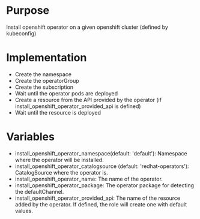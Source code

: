 # Purpose

Install openshift operator on a given openshift cluster (defined by kubeconfig)

# Implementation

- Create the namespace
- Create the operatorGroup
- Create the subscription
- Wait until the operator pods are deployed
- Create a resource from the API provided by the operator (if install_openshift_operator_provided_api is defined)
- Wait until the resource is deployed

# Variables

- install_openshift_operator_namespace(default: 'default'): Namespace where the operator will be installed.
- install_openshift_operator_catalogsource (default: 'redhat-operators'): CatalogSource where the operator is.
- install_openshift_operator_name: The name of the operator.
- install_openshift_operator_package: The operator package for detecting the defaultChannel.
- install_openshift_operator_provided_api: The name of the resource added by the operator. If defined, the role will create one with default values.
